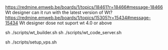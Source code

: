 
https://redmine.emweb.be/boards/1/topics/18461?r=18466#message-18466
Wt designer can it run with the latest version of Wt?
https://redmine.emweb.be/boards/1/topics/15305?r=15434#message-15434
Wt designer dose not suport wt 4.0 or above





sh ./scripts/wt_builder.sh
sh ./scripts/wt_code_server.sh



sh ./scripts/setup_vps.sh